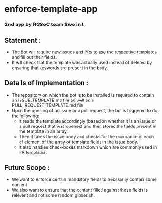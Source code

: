 # enforce-template-app
### 2nd app by RGSoC team $we init

## Statement : 
* The Bot will require new Issues and PRs to use the respective templates and fill out their
fields.
* It will check that the template was actually used instead of deleted by ensuring that
keywords are present in the body.

## Details of Implementation :
* The repository on which the bot is to be installed is required to contain an ISSUE_TEMPLATE.md file as well as a PULL_REQUEST_TEMPLATE.md file
* Upon the opening of an issue or a pull request, the bot is triggered to do the following:
  * It reads the template accordingly (based on whether it is an issue or a pull request that was opened) and then stores the fields present in the template in an array.
  * Then it takes the issue body and checks for the occurance of each of element of the array of template fields in the issue body.
  * It also handles check-boxes markdown which are commonly used in PR templates

## Future Scope :
* We want to enforce certain mandatory fields to necssarily contain some content
* We also want to ensure that the content filled against these fields is relevent and not some random gibberish.
